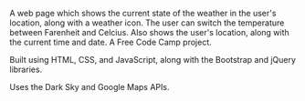A web page which shows the current state of the weather in the user's location, along with a weather icon. The user can switch the temperature between Farenheit and Celcius. Also shows the user's location, along with the current time and date. A Free Code Camp project.

Built using HTML, CSS, and JavaScript, along with the Bootstrap and jQuery libraries.

Uses the Dark Sky and Google Maps APIs.
